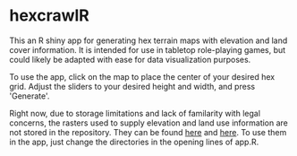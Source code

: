 # hexcrawlR

This an R shiny app for generating hex terrain maps with elevation and land cover information. 
It is intended for use in tabletop role-playing games, but could likely be adapted with
ease for data visualization purposes.

To use the app, click on the map to place the center of your desired hex grid. Adjust
the sliders to your desired height and width, and press 'Generate'. 

Right now, due to storage limitations and lack of familarity with legal concerns, the rasters used to supply elevation and land 
use information are not stored in the repository. They can be found [here](https://www.ncei.noaa.gov/products/etopo-global-relief-model) and [here](https://data.apps.fao.org/map/catalog/srv/eng/catalog.search#/metadata/ba4526fd-cdbf-4028-a1bd-5a559c4bff38). To use 
them in the app, just change the directories in the opening lines of app.R.
